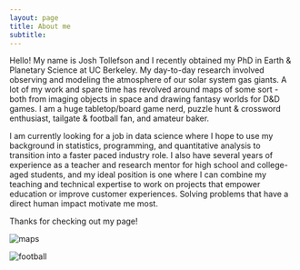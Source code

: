 ```yaml
---
layout: page
title: About me
subtitle:
---
```


Hello! My name is Josh Tollefson and I recently obtained my PhD in Earth & Planetary Science at UC Berkeley. My day-to-day research involved observing and modeling the atmosphere of our solar system gas giants. A lot of my work and spare time has revolved around maps of some sort - both from imaging objects in space and drawing fantasy worlds for D&D games. I am a huge tabletop/board game nerd, puzzle hunt & crossword enthusiast, tailgate & football fan, and amateur baker. 

I am currently looking for a job in data science where I hope to use my background in statistics, programming, and quantitative analysis to transition into a faster paced industry role. I also have several years of experience as a teacher and research mentor for high school and college-aged students, and my ideal position is one where I can combine my teaching and technical expertise to work on projects that empower education or improve customer experiences. Solving problems that have a direct human impact motivate me most. 

Thanks for checking out my page!

![maps](https://i.imgur.com/Yft7OoN.png)

![football](https://i.imgur.com/J4yoeWD.png)

